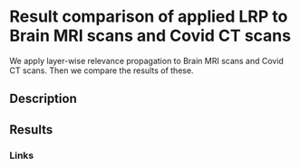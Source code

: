 # Result comparison of applied LRP to Brain MRI scans and Covid CT scans

We apply layer-wise relevance propagation to Brain MRI scans and Covid CT scans. Then we compare the results of these. 

## Description

## Results 


### Links
